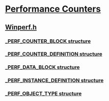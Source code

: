 # [Performance Counters](../_perf/index.md)
## [Winperf.h](index.md)
### [_PERF_COUNTER_BLOCK structure](../winperf/ns-winperf-_perf_counter_block.md)
### [_PERF_COUNTER_DEFINITION structure](../winperf/ns-winperf-_perf_counter_definition.md)
### [_PERF_DATA_BLOCK structure](../winperf/ns-winperf-_perf_data_block.md)
### [_PERF_INSTANCE_DEFINITION structure](../winperf/ns-winperf-_perf_instance_definition.md)
### [_PERF_OBJECT_TYPE structure](../winperf/ns-winperf-_perf_object_type.md)
